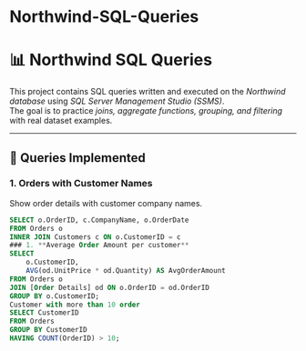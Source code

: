 # Northwind-SQL-Queries
# 📊 Northwind SQL Queries

This project contains SQL queries written and executed on the *Northwind database* using *SQL Server Management Studio (SSMS)*.  
The goal is to practice *joins, aggregate functions, grouping, and filtering* with real dataset examples.

---

## 🚀 Queries Implemented

### 1. Orders with Customer Names
Show order details with customer company names.

```sql
SELECT o.OrderID, c.CompanyName, o.OrderDate
FROM Orders o
INNER JOIN Customers c ON o.CustomerID = c
### 1. **Average Order Amount per customer**
SELECT 
    o.CustomerID,
    AVG(od.UnitPrice * od.Quantity) AS AvgOrderAmount
FROM Orders o
JOIN [Order Details] od ON o.OrderID = od.OrderID
GROUP BY o.CustomerID;
Customer with more than 10 order
SELECT CustomerID
FROM Orders
GROUP BY CustomerID
HAVING COUNT(OrderID) > 10;

